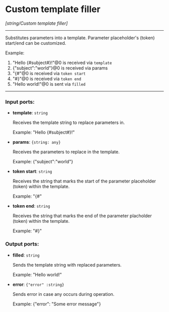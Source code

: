 # Custom template filler

_[string/Custom template filler]_

---

Substitutes parameters into a template. Parameter placeholder's (token) start/end can be customized.  
  
Example:  
  
1. "Hello {#subject#}!"@0 is received via `template`  
2. {"subject":"world"}@0 is received via params  
3. "{#"@0 is received via `token start`  
4. "#}"@0 is received via `token end`  
5. "Hello world!"@0 is sent via `filled`  

---

### Input ports:

* __template__: ` string `

    Receives the template string to replace parameters in.
    
    Example:
    "Hello {#subject#}!"


* __params__: ` {string: any} `

    Receives the parameters to replace in the template.
    
    Example: 
    {"subject":"world"}


* __token start__: ` string `

    Receives the string that marks the start of the parameter placeholder (token) within the template.
    
    Example:
    "{#"


* __token end__: ` string `

    Receives the string that marks the end of the parameter placholder (token) within the template.
    
    Example:
    "#}"

### Output ports:

* __filled__: ` string `

    Sends the template string with replaced parameters.
    
    Example:
    "Hello world!"


* __error__: ` {"error" :string} `

    Sends error in case any occurs during operation.
    
    Example: 
    {"error": "Some error message"}

